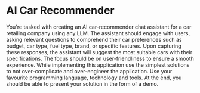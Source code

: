 # AI Car Recommender

You're tasked with creating an AI car-recommender chat assistant for a car retailing company using any LLM. The
assistant should engage with users, asking relevant questions to comprehend their car preferences such as budget, car
type, fuel type, brand, or specific features. Upon capturing these responses, the assistant will suggest the most
suitable cars with their specifications. The focus should be on user-friendliness to ensure a smooth experience. While
implementing this application use the simplest solutions to not over-complicate and over-engineer the application. Use
your favourite programming language, technology and tools. At the end, you should be able to present your solution in
the form of a demo.

